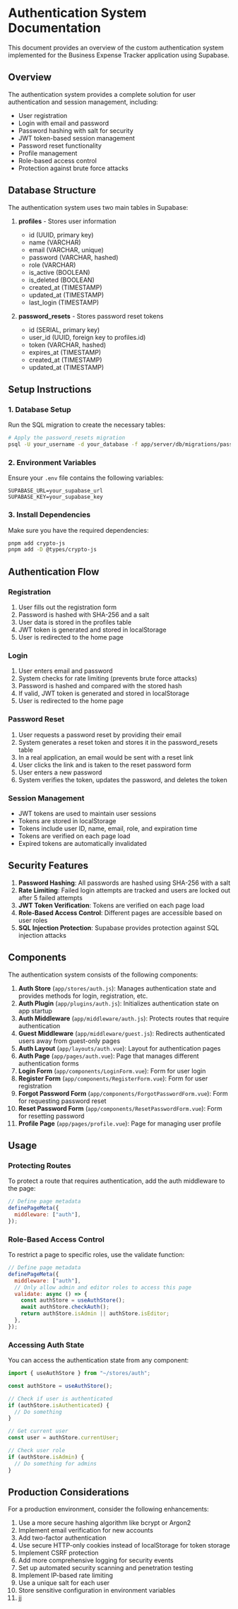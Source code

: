 # Authentication System Documentation

This document provides an overview of the custom authentication system implemented for the Business Expense Tracker application using Supabase.

## Overview

The authentication system provides a complete solution for user authentication and session management, including:

- User registration
- Login with email and password
- Password hashing with salt for security
- JWT token-based session management
- Password reset functionality
- Profile management
- Role-based access control
- Protection against brute force attacks

## Database Structure

The authentication system uses two main tables in Supabase:

1. **profiles** - Stores user information

   - id (UUID, primary key)
   - name (VARCHAR)
   - email (VARCHAR, unique)
   - password (VARCHAR, hashed)
   - role (VARCHAR)
   - is_active (BOOLEAN)
   - is_deleted (BOOLEAN)
   - created_at (TIMESTAMP)
   - updated_at (TIMESTAMP)
   - last_login (TIMESTAMP)

2. **password_resets** - Stores password reset tokens
   - id (SERIAL, primary key)
   - user_id (UUID, foreign key to profiles.id)
   - token (VARCHAR, hashed)
   - expires_at (TIMESTAMP)
   - created_at (TIMESTAMP)
   - updated_at (TIMESTAMP)

## Setup Instructions

### 1. Database Setup

Run the SQL migration to create the necessary tables:

```bash
# Apply the password_resets migration
psql -U your_username -d your_database -f app/server/db/migrations/password_resets.sql
```

### 2. Environment Variables

Ensure your `.env` file contains the following variables:

```
SUPABASE_URL=your_supabase_url
SUPABASE_KEY=your_supabase_key
```

### 3. Install Dependencies

Make sure you have the required dependencies:

```bash
pnpm add crypto-js
pnpm add -D @types/crypto-js
```

## Authentication Flow

### Registration

1. User fills out the registration form
2. Password is hashed with SHA-256 and a salt
3. User data is stored in the profiles table
4. JWT token is generated and stored in localStorage
5. User is redirected to the home page

### Login

1. User enters email and password
2. System checks for rate limiting (prevents brute force attacks)
3. Password is hashed and compared with the stored hash
4. If valid, JWT token is generated and stored in localStorage
5. User is redirected to the home page

### Password Reset

1. User requests a password reset by providing their email
2. System generates a reset token and stores it in the password_resets table
3. In a real application, an email would be sent with a reset link
4. User clicks the link and is taken to the reset password form
5. User enters a new password
6. System verifies the token, updates the password, and deletes the token

### Session Management

- JWT tokens are used to maintain user sessions
- Tokens are stored in localStorage
- Tokens include user ID, name, email, role, and expiration time
- Tokens are verified on each page load
- Expired tokens are automatically invalidated

## Security Features

1. **Password Hashing**: All passwords are hashed using SHA-256 with a salt
2. **Rate Limiting**: Failed login attempts are tracked and users are locked out after 5 failed attempts
3. **JWT Token Verification**: Tokens are verified on each page load
4. **Role-Based Access Control**: Different pages are accessible based on user roles
5. **SQL Injection Protection**: Supabase provides protection against SQL injection attacks

## Components

The authentication system consists of the following components:

1. **Auth Store** (`app/stores/auth.js`): Manages authentication state and provides methods for login, registration, etc.
2. **Auth Plugin** (`app/plugins/auth.js`): Initializes authentication state on app startup
3. **Auth Middleware** (`app/middleware/auth.js`): Protects routes that require authentication
4. **Guest Middleware** (`app/middleware/guest.js`): Redirects authenticated users away from guest-only pages
5. **Auth Layout** (`app/layouts/auth.vue`): Layout for authentication pages
6. **Auth Page** (`app/pages/auth.vue`): Page that manages different authentication forms
7. **Login Form** (`app/components/LoginForm.vue`): Form for user login
8. **Register Form** (`app/components/RegisterForm.vue`): Form for user registration
9. **Forgot Password Form** (`app/components/ForgotPasswordForm.vue`): Form for requesting password reset
10. **Reset Password Form** (`app/components/ResetPasswordForm.vue`): Form for resetting password
11. **Profile Page** (`app/pages/profile.vue`): Page for managing user profile

## Usage

### Protecting Routes

To protect a route that requires authentication, add the auth middleware to the page:

```javascript
// Define page metadata
definePageMeta({
  middleware: ["auth"],
});
```

### Role-Based Access Control

To restrict a page to specific roles, use the validate function:

```javascript
// Define page metadata
definePageMeta({
  middleware: ["auth"],
  // Only allow admin and editor roles to access this page
  validate: async () => {
    const authStore = useAuthStore();
    await authStore.checkAuth();
    return authStore.isAdmin || authStore.isEditor;
  },
});
```

### Accessing Auth State

You can access the authentication state from any component:

```javascript
import { useAuthStore } from "~/stores/auth";

const authStore = useAuthStore();

// Check if user is authenticated
if (authStore.isAuthenticated) {
  // Do something
}

// Get current user
const user = authStore.currentUser;

// Check user role
if (authStore.isAdmin) {
  // Do something for admins
}
```

## Production Considerations

For a production environment, consider the following enhancements:

1. Use a more secure hashing algorithm like bcrypt or Argon2
2. Implement email verification for new accounts
3. Add two-factor authentication
4. Use secure HTTP-only cookies instead of localStorage for token storage
5. Implement CSRF protection
6. Add more comprehensive logging for security events
7. Set up automated security scanning and penetration testing
8. Implement IP-based rate limiting
9. Use a unique salt for each user
10. Store sensitive configuration in environment variables
11. jj
